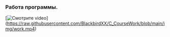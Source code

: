 ### Работа программы.

[![Смотрите video](https://raw.githubusercontent.com/username/repository/branch/path/to/thumbnail.jpg)]
(https://raw.githubusercontent.com/BlackbirdXX/C_CourseWork/blob/main/img/work.mp4)

